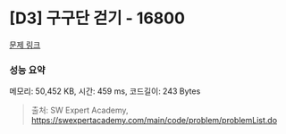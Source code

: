 # [D3] 구구단 걷기 - 16800 

[문제 링크](https://swexpertacademy.com/main/code/problem/problemDetail.do?contestProbId=AYaf9W8afyMDFAQ9) 

### 성능 요약

메모리: 50,452 KB, 시간: 459 ms, 코드길이: 243 Bytes



> 출처: SW Expert Academy, https://swexpertacademy.com/main/code/problem/problemList.do